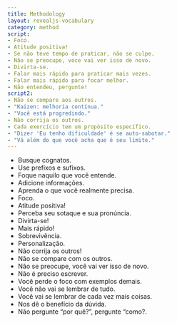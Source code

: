 ```yaml
---
title: Methodology
layout: revealjs-vocabulary
category: method
script: 
- Foco.
- Atitude positiva!
- Se não teve tempo de praticar, não se culpe.
- Não se preocupe, voce vai ver isso de novo.
- Divirta-se.
- Falar mais rápido para praticar mais vezes.
- Falar mais rápido para focar melhor.
- Não entendeu, pergunte!
script2:
- Não se compare aos outros.
- "Kaizen: melhoria contínua."
- "Você está progredindo."
- Não corrija os outros.
- Cada exercício tem um propósito específico.
- "Dizer 'Eu tenho dificuldade' é se auto-sabotar."
- "Vá além do que você acha que é seu limite."
---
```


- Busque cognatos.
- Use prefixos e sufixos.
- Foque naquilo que você entende.
- Adicione informações.
- Aprenda o que você realmente precisa.
- Foco.
- Atitude positiva! 
- Perceba seu sotaque e sua pronúncia.
- Divirta-se!
- Mais rápido!
- Sobrevivência.
- Personalização.
- Não corrija os outros!
- Não se compare com os outros.
- Não se preocupe, você vai ver isso de novo.
- Não é preciso escrever.
- Você perde o foco com exemplos demais.
- Você não vai se lembrar de tudo.
- Você vai se lembrar de cada vez mais coisas.
- Nos dê o benefício da dúvida.
- Não pergunte “por quê?”, pergunte “como?.